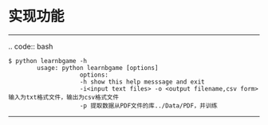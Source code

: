 # 实现功能

            
-----------------------------            
.. code:: bash

    $ python learnbgame -h
            usage: python learnbgame [options] 
                        options:
                        -h show this help messsage and exit
                        -i<input text files> -o <output filename,csv form>输入为txt格式文件，输出为csv格式文件
                        -p 提取数据从PDF文件的库../Data/PDF，并训练
            



             
                        

---------------------------
